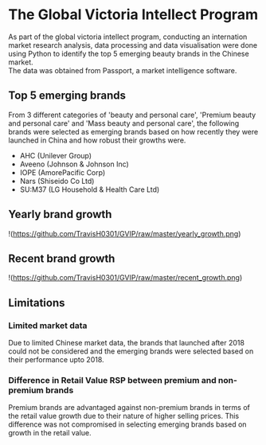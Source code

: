 # The Global Victoria Intellect Program
As part of the global victoria intellect program, conducting an internation market research analysis, data processing and data visualisation were done using Python to identify the top 5 emerging beauty brands in the Chinese market. <Br>
The data was obtained from Passport, a market intelligence software.

## Top 5 emerging brands
From 3 different categories of 'beauty and personal care', 'Premium beauty and personal care' and 'Mass beauty and personal care', the following brands were selected as emerging brands based on how recently they were launched in China and how robust their growths were.
- AHC (Unilever Group)
-	Aveeno (Johnson & Johnson Inc)
-	IOPE (AmorePacific Corp)
-	Nars (Shiseido Co Ltd)	
-	SU:M37 (LG Household & Health Care Ltd)

## Yearly brand growth
!(https://github.com/TravisH0301/GVIP/raw/master/yearly_growth.png)

## Recent brand growth
!(https://github.com/TravisH0301/GVIP/raw/master/recent_growth.png)

## Limitations
### Limited market data
Due to limited Chinese market data, the brands that launched after 2018 could not be considered and the emerging brands were selected based on their performance upto 2018.
### Difference in Retail Value RSP between premium and non-premium brands
Premium brands are advantaged against non-premium brands in terms of the retail value growth due to their nature of higher selling prices.
This difference was not compromised in selecting emerging brands based on growth in the retail value.
